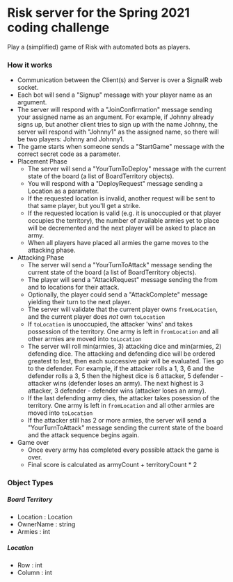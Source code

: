# Risk server for the Spring 2021 coding challenge

Play a (simplified) game of Risk with automated bots as players.

### How it works

- Communication between the Client(s) and Server is over a SignalR web socket. 
- Each bot will send a "Signup" message with your player name as an argument.
- The server will respond with a "JoinConfirmation" message sending your assigned name as an argument.  For example, if Johnny already signs up, but another client tries to sign up with the name Johnny, the server will respond with "Johnny1" as the assigned name, so there will be two players: Johnny and Johnny1.
- The game starts when someone sends a "StartGame" message with the correct secret code as a parameter.
- Placement Phase
  - The server will send a "YourTurnToDeploy" message with the current state of the board (a list of BoardTerritory objects).
  - You will respond with a "DeployRequest" message sending a Location as a parameter.
  - If the requested location is invalid, another request will be sent to that same player, but you'll get a strike.  
  - If the requested location is valid (e.g. it is unoccupied or that player occupies the territory), the number of available armies yet to place will be decremented and the next player will be asked to place an army.
  - When all players have placed all armies the game moves to the attacking phase.
- Attacking Phase
  - The server will send a "YourTurnToAttack" message sending the current state of the board (a list of BoardTerritory objects).
  - The player will send a "AttackRequest" message sending the from and to locations for their attack.
  - Optionally, the player could send a "AttackComplete" message yielding their turn to the next player.
  - The server will validate that the current player owns `fromLocation`, and the current player does *not* own `toLocation`
  - If `toLocation` is unoccupied, the attacker 'wins' and takes possession of the territory.  One army is left in `fromLocation` and all other armies are moved into `toLocation`
  - The server will roll min(armies, 3) attacking dice and min(armies, 2) defending dice.  The attacking and defending dice will be ordered greatest to lest, then each successive pair will be evaluated.  Ties go to the defender.
      For example, if the attacker rolls a 1, 3, 6 and the defender rolls a 3, 5 then the highest dice is 6 attacker, 5 defender - attacker wins (defender loses an army).  The next highest is 3 attacker, 3 defender - defender wins (attacker loses an army).
  - If the last defending army dies, the attacker takes posession of the territory.  One army is left in `fromLocation` and all other armies are moved into `toLocation`
  - If the attacker still has 2 or more armies, the server will send a "YourTurnToAttack" message sending the current state of the board and the attack sequence begins again.
- Game over
  - Once every army has completed every possible attack the game is over.
  - Final score is calculated as armyCount + territoryCount * 2
    

### Object Types
##### Board Territory
- Location : Location
- OwnerName : string
- Armies : int

##### Location
- Row : int
- Column : int
